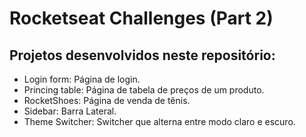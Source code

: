 # Rocketseat Challenges (Part 2)

## Projetos desenvolvidos neste repositório:
 - Login form: Página de login.
 - Princing table: Página de tabela de preços de um produto.
 - RocketShoes: Página de venda de tênis.
 - Sidebar: Barra Lateral.
 - Theme Switcher: Switcher que alterna entre modo claro e escuro.
